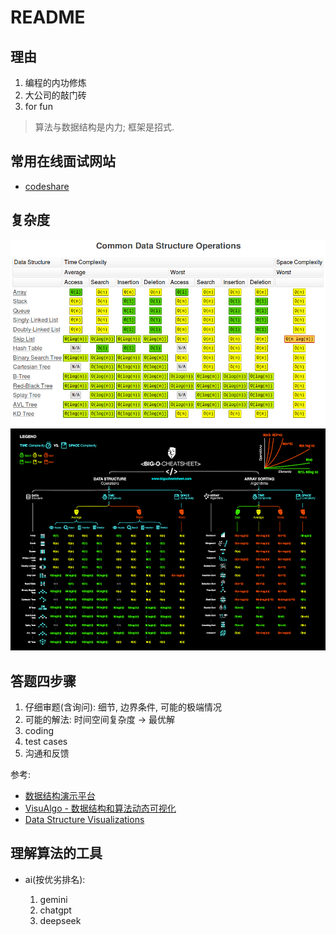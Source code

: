 # README

## 理由
1. 编程的内功修炼
2. 大公司的敲门砖
3. for fun

> 算法与数据结构是内力; 框架是招式.

## 常用在线面试网站
- [codeshare](https://codeshare.io)

## 复杂度
![](/misc/img/common_data_structure_operations.png)
![big o cheat sheet poster](/misc/img/big-o-cheat-sheet-poster.png)

## 答题四步骤
1. 仔细审题(含询问): 细节, 边界条件, 可能的极端情况
1. 可能的解法: 时间空间复杂度 -> 最优解
1. coding
1. test cases
1. 沟通和反馈

参考:
- [数据结构演示平台](http://ds.fmdca380.com/index.html)
- [VisuAlgo - 数据结构和算法动态可视化](https://visualgo.net/zh)
- [Data Structure Visualizations](https://www.cs.usfca.edu/~galles/visualization/Algorithms.html)

## 理解算法的工具
- ai(按优劣排名):

    1. gemini
    2. chatgpt
    3. deepseek